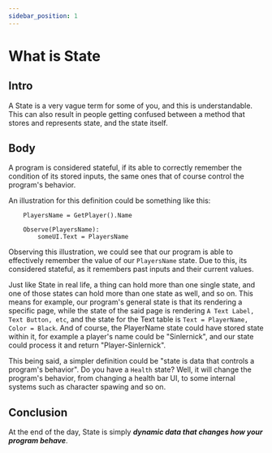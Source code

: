 ```yaml
---
sidebar_position: 1
---
```


# What is State

## Intro
A State is a very vague term for some of you, and this is understandable. This can also result in people getting confused between a method that stores and represents state, and the state itself.

## Body
A program is considered stateful, if its able to correctly remember the condition of its stored inputs, the same ones that of course control the program's behavior.

An illustration for this definition could be something like this:
```
    PlayersName = GetPlayer().Name

    Observe(PlayersName):
        someUI.Text = PlayersName
``` 

Observing this illustration, we could see that our program is able to effectively remember the value of our `PlayersName` state. Due to this, its considered stateful, as it remembers past inputs and their current values.

Just like State in real life, a thing can hold more than one single state, and one of those states can hold more than one state as well, and so on. This means for example, our program's general state is that its rendering a specific page, while the state of the said page is rendering `A Text Label, Text Button, etc`, and the state for the Text table is `Text = PlayerName, Color = Black`. And of course, the PlayerName state could have stored state within it, for example a player's name could be "Sinlernick", and our state could process it and return "Player-Sinlernick".

This being said, a simpler definition could be "state is data that controls a program's behavior". Do you have a `Health` state? Well, it will change the program's behavior, from changing a health bar UI, to some internal systems such as character spawing and so on.

## Conclusion

At the end of the day, State is simply ***dynamic data that changes how your program behave***.